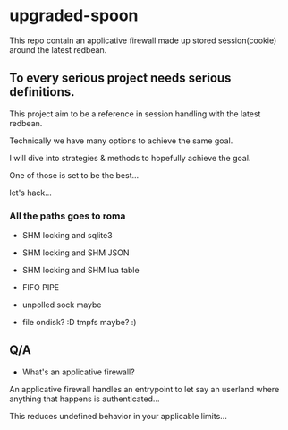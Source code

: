 # upgraded-spoon
This repo contain an applicative firewall made up stored session(cookie) around the latest redbean.

## To every serious project needs serious definitions.
This project aim to be a reference in session handling with the latest redbean.

Technically we have many options to achieve the same goal.

I will dive into strategies & methods to hopefully achieve the goal.

One of those is set to be the best...

let's hack...

### All the paths goes to roma

- SHM locking and sqlite3

- SHM locking and SHM JSON

- SHM locking and SHM lua table

- FIFO PIPE

- unpolled sock maybe

- file ondisk? :D tmpfs maybe? :)

## Q/A

- What's an applicative firewall?

An applicative firewall handles an entrypoint to let say an userland where anything that happens is authenticated...

This reduces undefined behavior in your applicable limits...

